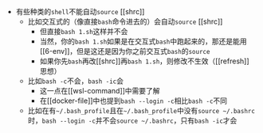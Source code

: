 - 有些种类的`shell`不能自动`source` [[shrc]]
  - 比如交互式的（像直接`bash`命令进去的）会自动`source` [[shrc]]
    - 但直接`bash 1.sh`这样并不会
    - 当然，你的`bash 1.sh`如果是在交互式`bash`中跑起来的，那还是能用[[6-env]]，但是这还是因为你之前交互式`bash`的`source`
    - 如果你先`bash`再改[[shrc]]再`bash 1.sh`，则修改不生效（[[refresh]]思想）
  - 比如`bash -c`不会，`bash -ic`会
    - 这一点在[[wsl-command]]中需要了解
    - 在[[docker-file]]中也提到`bash --login -c`相比`bash -c`不同
  - 比如在有`~/.bash_profile`且在`~/.bash_profile`中没有`source ~/.bashrc`时，`bash --login -c`并不会`source ~/.bashrc`，只有`bash -ic`才会
